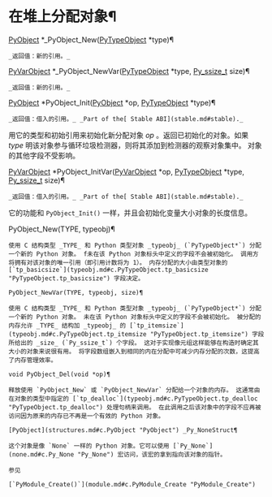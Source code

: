 # 在堆上分配对象¶

[PyObject](structures.md#c.PyObject "PyObject") *_PyObject_New([PyTypeObject](type.md#c.PyTypeObject "PyTypeObject") *type)¶  

    _返回值：新的引用。_

[PyVarObject](structures.md#c.PyVarObject "PyVarObject") *_PyObject_NewVar([PyTypeObject](type.md#c.PyTypeObject "PyTypeObject") *type, [Py_ssize_t](intro.md#c.Py_ssize_t "Py_ssize_t") size)¶  

    _返回值：新的引用。_

[PyObject](structures.md#c.PyObject "PyObject") *PyObject_Init([PyObject](structures.md#c.PyObject "PyObject") *op, [PyTypeObject](type.md#c.PyTypeObject "PyTypeObject") *type)¶  

    _返回值：借入的引用。_ _Part of the[ Stable ABI](stable.md#stable)._

用它的类型和初始引用来初始化新分配对象 _op_ 。返回已初始化的对象。如果 _type_ 明该对象参与循环垃圾检测器，则将其添加到检测器的观察对象集中。 对象的其他字段不受影响。

[PyVarObject](structures.md#c.PyVarObject "PyVarObject") *PyObject_InitVar([PyVarObject](structures.md#c.PyVarObject "PyVarObject") *op, [PyTypeObject](type.md#c.PyTypeObject "PyTypeObject") *type, [Py_ssize_t](intro.md#c.Py_ssize_t "Py_ssize_t") size)¶  

    _返回值：借入的引用。_ _Part of the[ Stable ABI](stable.md#stable)._

它的功能和 `PyObject_Init()` 一样，并且会初始化变量大小对象的长度信息。

PyObject_New(TYPE, typeobj)¶  

    

~~~
使用 C 结构类型 _TYPE_ 和 Python 类型对象 _typeobj_ (`PyTypeObject*`) 分配一个新的 Python 对象。 f未在该 Python 对象标头中定义的字段不会被初始化。 调用方将拥有对该对象的唯一引用（即引用计数将为 1）。 内存分配的大小由类型对象的 [`tp_basicsize`](typeobj.md#c.PyTypeObject.tp_basicsize "PyTypeObject.tp_basicsize") 字段决定。

PyObject_NewVar(TYPE, typeobj, size)¶  
~~~
    

~~~
使用 C 结构类型 _TYPE_ 和 Python 类型对象 _typeobj_ (`PyTypeObject*`) 分配一个新的 Python 对象。 未在该 Python 对象标头中定义的字段不会被初始化。 被分配的内存允许 _TYPE_ 结构加 _typeobj_ 的 [`tp_itemsize`](typeobj.md#c.PyTypeObject.tp_itemsize "PyTypeObject.tp_itemsize") 字段所给出的 _size_ (`Py_ssize_t`) 个字段。 这对于实现像元组这样能够在构造时确定其大小的对象来说很有用。 将字段数组嵌入到相同的内在分配中可减少内存分配的次数，这提高了内存管理效率。

void PyObject_Del(void *op)¶  
~~~
    

~~~
释放使用 `PyObject_New` 或 `PyObject_NewVar` 分配给一个对象的内存。 这通常由在对象的类型中指定的 [`tp_dealloc`](typeobj.md#c.PyTypeObject.tp_dealloc "PyTypeObject.tp_dealloc") 处理句柄来调用。 在此调用之后该对象中的字段不应再被访问因为原来的内存已不再是一个有效的 Python 对象。

[PyObject](structures.md#c.PyObject "PyObject") _Py_NoneStruct¶  
~~~
    

~~~
这个对象是像 `None` 一样的 Python 对象。它可以使用 [`Py_None`](none.md#c.Py_None "Py_None") 宏访问，该宏的拿到指向该对象的指针。

参见

[`PyModule_Create()`](module.md#c.PyModule_Create "PyModule_Create")
~~~
    

~~~
